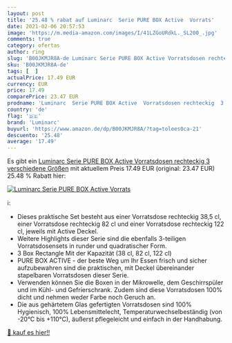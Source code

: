 ```yaml
---
layout: post
title: '25.48 % rabat auf Luminarc  Serie PURE BOX Active  Vorrats'
date: 2021-02-06 20:57:53
image: 'https://m.media-amazon.com/images/I/41LZGoURdkL._SL200_.jpg'
comments: true
category: ofertas
author: ring
slug: 'B00JKMJR8A-de Luminarc Serie PURE BOX Active Vorratsdosen rechteckig 3...'
sku: 'B00JKMJR8A-de'
tags: [  ]
actualPrice: 17.49 EUR
currency: EUR
price: 17.49
comparePrice: 23.47 EUR
prodname: 'Luminarc  Serie PURE BOX Active  Vorratsdosen rechteckig  3 verschiedene Größen'
country: 'de'
flag: '🇩🇪'
brand: 'Luminarc'
buyurl: 'https://www.amazon.de/dp/B00JKMJR8A/?tag=tolees0ca-21'
descuento: '25.48'
average: '17.49'
---
```


Es gibt ein [Luminarc  Serie PURE BOX Active  Vorratsdosen rechteckig  3 verschiedene Größen](https://www.amazon.de/dp/B00JKMJR8A/?tag=tolees0ca-21) mit aktuellem Preis 17.49 EUR (original: 23.47 EUR) 25.48 % Rabatt hier:

[![Luminarc  Serie PURE BOX Active  Vorrats](https://m.media-amazon.com/images/I/41LZGoURdkL._SL200_.jpg)](https://www.amazon.de/dp/B00JKMJR8A/?tag=tolees0ca-21)

ℹ️:

- Dieses praktische Set besteht aus einer Vorratsdose rechteckig 38,5 cl, einer Vorratsdose rechteckig 82 cl und einer Vorratsdose rechteckig 122 cl, jeweils mit Active Deckel.
- Weitere Highlights dieser Serie sind die ebenfalls 3-teiligen Vorratsdosensets in runder und quadratischer Form.
- 3 Box Rectangle Mit der Kapazität (38 cl, 82 cl, 122 cl)
- PURE BOX ACTIVE - der beste Weg um Ihr Essen frisch und sicher aufzubewahren sind die praktischen, mit Deckel übereinander stapelbaren Vorratsdosen dieser Serie.
- Verwenden können Sie die Boxen in der Mikrowelle, dem Geschirrspüler und im Kühl- und Gefrierschrank. Zudem sind diese Vorratsdosen 100% dicht und nehmen weder Farbe noch Geruch an.
- Die aus gehärtetem Glas gefertigten Vorratsdosen sind 100% Hygienisch, 100% Lebensmittelecht, Temperaturwechselbeständig (von -20°C bis +110°C), äußerst pflegeleicht und einfach in der Handhabung.

[🛒 kauf es hier!!](https://www.amazon.de/dp/B00JKMJR8A/?tag=tolees0ca-21)
